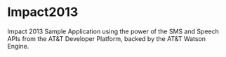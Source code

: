 Impact2013
==========

Impact 2013 Sample Application using the power of the SMS and Speech APIs from the AT&amp;T Developer Platform, backed by the AT&amp;T Watson Engine.
